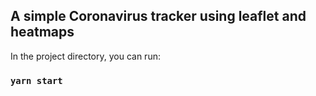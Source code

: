 ## A simple Coronavirus tracker using leaflet and heatmaps


In the project directory, you can run:

### `yarn start`
